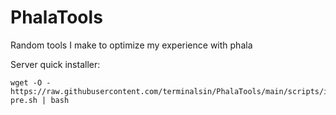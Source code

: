 # PhalaTools
Random tools I make to optimize my experience with phala

Server quick installer:
```
wget -O - https://raw.githubusercontent.com/terminalsin/PhalaTools/main/scripts/installer-pre.sh | bash
```
